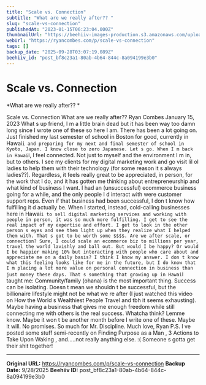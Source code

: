 ```yaml
---
title: "Scale vs. Connection"
subtitle: "What are we really after?? "
slug: "scale-vs-connection"
publishedAt: "2023-01-15T06:23:04.000Z"
thumbnailUrl: "https://beehiiv-images-production.s3.amazonaws.com/uploads/asset/file/c92a2972-c731-402c-bf8c-dcbfbbf04645/markus-winkler-kXjBMw_wHx8-unsplash.jpg?t=1678703614"
webUrl: "https://ryancombes.com/p/scale-vs-connection"
tags: []
backup_date: "2025-09-28T03:07:19.089Z"
beehiiv_id: "post_bf8c23a1-80ab-4b64-844c-8a094199e3b0"
---
```


# Scale vs. Connection

*What are we really after?? *



Scale vs. Connection What are we really after?? Ryan Combes January 15, 2023 What s up friend, I m a little brain dead but it has been way too damn long since I wrote one of these so here I am. There has been a lot going on. Just finished my last semester of school in Boston for good, currently in Hawai`i and preparing for my next and final semester of school in Kyoto, Japan. I know close to zero Japanese. Let s go. When I m back in Hawai`i, I feel connected. Not just to myself and the environment I m in, but to others. I see my clients for my digital marketing work and go visit lil ol ladies to help them with their technology (for some reason it s always ladies??). Regardless, it feels really great to be appreciated, in person, for the work that I do, and it has gotten me thinking about entrepreneurship and what kind of business I want. I had an (unsuccessful) ecommerce business going for a while, and the only people I d interact with were customer support reps. Even if that business had been successful, I don t know how fulfilling it d actually be. When I started, instead, cold-calling businesses here in Hawai`i to sell digital marketing services and working with people in person, it was so much more fulfilling. I get to see the real impact of my expertise and effort. I get to look in the other person s eyes and see them light up when they realize what I helped them with. That s got to be worth some $$$$. Are we after scale, or connection? Sure, I could scale an ecommerce biz to millions per year, travel the world lavishly and ball out. But would I be happy? Or would I be happier making 10% but interacting with people who care about and appreciate me on a daily basis? I think I know my answer. I don t know what this feeling looks like for me in the future, but I do know that I m placing a lot more value on personal connection in business than just money these days. That s something that growing up in Hawai`i taught me: Community/family (ohana) is the most important thing. Success can be isolating. Doesn t mean we shouldn t be successful, but the billionaire lifestyle might not be what we re after (I just watched this video on How the World s Wealthiest People Travel and tbh it seems exhausting). Maybe having a business that gives me enough freedom while still connecting me with others is the real success. Whatcha think? Lemme know. Maybe it won t be another month before I write one of these. Maybe it will. No promises. So much for Mr. Discipline. Much love, Ryan P.S. I ve posted some stuff semi-recently on Finding Purpose as a Man , 3 Actions to Take Upon Waking , and.....not really anything else. :( Someone s gotta get their shit together!

---

**Original URL:** https://ryancombes.com/p/scale-vs-connection
**Backup Date:** 9/28/2025
**Beehiiv ID:** post_bf8c23a1-80ab-4b64-844c-8a094199e3b0
